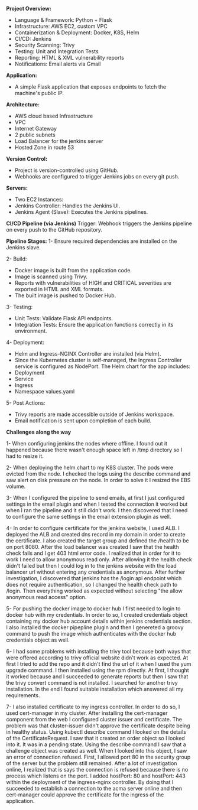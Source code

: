 **Project Overview:**
* Language & Framework: Python + Flask
* Infrastructure: AWS EC2, custom VPC
* Containerization & Deployment: Docker, K8S, Helm
* CI/CD: Jenkins
* Security Scanning: Trivy
* Testing: Unit and Integration Tests
* Reporting: HTML & XML vulnerability reports
* Notifications: Email alerts via Gmail

**Application:**
* A simple Flask application that exposes endpoints to fetch the machine's public IP.
  
**Architecture:**
* AWS cloud based Infrastructure
* VPC
* Internet Gateway
* 2 public subnets
* Load Balancer for the jenkins server
* Hosted Zone in route 53

**Version Control:**
* Project is version-controlled using GitHub.
* Webhooks are configured to trigger Jenkins jobs on every git push.

**Servers:**
* Two EC2 Instances:
* Jenkins Controller: Handles the Jenkins UI.
* Jenkins Agent (Slave): Executes the Jenkins pipelines.

**CI/CD Pipeline (via Jenkins)**
Trigger:
Webhook triggers the Jenkins pipeline on every push to the GitHub repository.

**Pipeline Stages:**
1- Ensure required dependencies are installed on the Jenkins slave.

2- Build:
 * Docker image is built from the application code.
 * Image is scanned using Trivy.
 * Reports with vulnerabilities of HIGH and CRITICAL severities are exported in HTML and XML formats.
 * The built image is pushed to Docker Hub.

3- Testing:
 * Unit Tests: Validate Flask API endpoints.
 * Integration Tests: Ensure the application functions correctly in its environment.

4- Deployment:
 * Helm and Ingress-NGINX Controller are installed (via Helm).
 * Since the Kubernetes cluster is self-managed, the Ingress Controller service is configured as NodePort.
 The Helm chart for the app includes:
 *   Deployment
 *   Service
 *   Ingress
 *   Namespace
values.yaml

5- Post Actions:
 * Trivy reports are made accessible outside of Jenkins workspace.
 * Email notification is sent upon completion of each build.

**Challenges along the way**

1- When configuring jenkins the nodes where offline. I found out it happened 
because there wasn't enough space left in /tmp directory so I had to resize it.

2- When deploying the helm chart to my K8S cluster. The pods were evicted from
the node. I checked the logs using the describe command and saw alert on disk
pressure on the node. In order to solve it I resized the EBS volume.

3- When I configured the pipeline to send emails, at first I just configured
settings in the email plugin and when I tested the connection it worked but
when I ran the pipeline and it still didn't work. I then discovered that I 
need to configure the same settings in the email extension plugin as well.

4- In order to configure certificate for the jenkins website, I used ALB. I 
deployed the ALB and created dns record in my domain in order to create the
certificate. I also created the target group and defined the /health to be
on port 8080. After the load balancer was created I saw that the health check
fails and I get 403 html error code. I realized that in order for it to work
I need to allow anonymous read only. After allowing it the health check didn't
failed but then I could log in to the jenkins website with the load balancer
url without entering any credentials as anonymous. After further investigation,
I discovered that jenkins has the /login api endpoint which does not require 
authentication, so I changed the health check path to /login. Then everything
worked as expected without selecting "the allow anonymous read access" option.

5- For pushing the docker image to docker hub I first needed to login to docker
hub with my credentials. In order to so, I created credentials object containing
my docker hub account details within jenkins credentials section. I also installed
the docker pipepline plugin and then I genereted a groovy command to push the image
which authenticates with the docker hub credentials object as well.

6- I had some problems with installing the trivy tool because both ways that 
were offered according to trivy official website didn't work as expected. At
first I tried to add the repo and it didn't find the url of it when I used the
yum upgrade command. I then installed using the rpm directly. At first, I 
thought it worked because and I succeeded to generate reports but then I saw
that the trivy convert command is not installed. I searched for another trivy 
installation. In the end I found suitable installation which answered all my
requirements.

7- I also installed certificate to my ingress controller. In order to do so,
I used cert-manager in my cluster. After installing the cert-manager component
from the web I configured cluster issuer and certificate. The problem was that 
cluster-issuer didn't approve the certificate despite being in healthy status.
Using kubectl describe command I looked on the details of the CertificateRequest.
I saw that it created an order object so I looked into it. It was in a pending 
state. Using the describe command I saw that a challenge object was created as 
well. When I looked into this object, I saw an error of connection refused.
First, I allowed port 80 in the security group of the server but the problem
still remained. After a lot of investigation online, I realized that is says
the connection is refused because there is no process which listens on the
port. I added hostPort: 80 and hostPort: 443 within the deployment of the
ingress-nginx controller. By doing that I succeeded to establish a connection
to the acma server online and then cert-manager could approve the certificate
for the ingress of the application.
